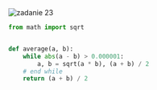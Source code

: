 <picture>
  <source srcset="../../srt/zbior_zadan/23.png" media="(prefers-color-scheme: light)">
  <source srcset="../../srt/zbior_zadan/black_23.png" media="(prefers-color-scheme: dark)">
  <img src="../../srt/zbior_zadan/black_23.png" alt="zadanie 23">
</picture>

```python
from math import sqrt


def average(a, b):
    while abs(a - b) > 0.000001:
        a, b = sqrt(a * b), (a + b) / 2
    # end while
    return (a + b) / 2



```

